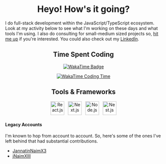 <div align="center">

# Heyo! How's it going?

</div>

I do full-stack development within the JavaScript/TypeScript ecosystem. Look at
my activity below to see what I'm working on these days and what tools I'm
using. I also do consulting for small-medium sized projects so, [hit me
up](mailto:jannatinnaim@pondit.family) if you're interested. You could also
check out my [LinkedIn](https://linkedin.com/in/jannatinnaimxiii).

<div align="center">

## Time Spent Coding

[![WakaTime Badge](https://wakatime.com/badge/user/c4bdac5b-f843-49e4-9969-b5ec54c6405a.svg?style=for-the-badge)](https://wakatime.com/JannatinNaimXIII)

[![WakaTime Coding Time](https://github-readme-stats.vercel.app/api/wakatime?username=JannatinNaimXIII&hide_title=true&theme=transparent&layout=compact&langs_count=8&range=all_time)](https://wakatime.com/JannatinNaimXIII)

## Tools & Frameworks

<img src="https://cdn.jsdelivr.net/gh/devicons/devicon@latest/icons/react/react-original.svg" height="44" width="44" alt="React.js" title="React.js" />
&nbsp;
<img src="https://cdn.jsdelivr.net/gh/devicons/devicon@latest/icons/nextjs/nextjs-original.svg" height="44" width="44" alt="Next.js" title="Next.js" />
&nbsp;
<img src="https://cdn.jsdelivr.net/gh/devicons/devicon@latest/icons/nodejs/nodejs-original.svg" height="44" width="44" alt="Node.js" title="Node.js" />
&nbsp;
<img src="https://cdn.jsdelivr.net/gh/devicons/devicon@latest/icons/nestjs/nestjs-original.svg" height="44" width="44" alt="Nest.js" title="Nest.js" />

</div>

#### Legacy Accounts

I'm known to hop from account to account. So, here's some of the ones I've left
behind that had substantial contributions.

-   [JannatinNaimX3](https://github.com/JannatinNaimX3)
-   [jNaimXIII](https://github.com/jNaimXIII)
